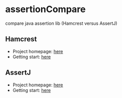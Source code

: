# assertionCompare
compare java assertion lib (Hamcrest versus AssertJ)

## Hamcrest
* Project homepage: [here](http://hamcrest.org/JavaHamcrest/)
* Getting start: [here](https://code.google.com/archive/p/hamcrest/wikis/Tutorial.wiki)

## AssertJ
* Project homepage: [here](http://joel-costigliola.github.io/assertj/)
* Getting start: [here](http://joel-costigliola.github.io/assertj/assertj-core-quick-start.html)